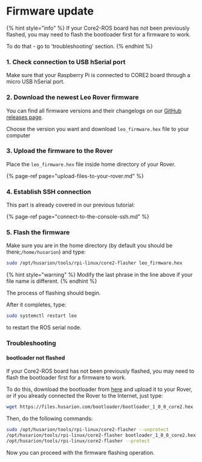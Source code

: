 # Firmware update

{% hint style="info" %}
If your Core2-ROS board has not been previously flashed, you may need to flash the bootloader first for a firmware to work.

To do that - go to 'troubleshooting' section.
{% endhint %}

### 1. Check connection to USB hSerial port

Make sure that your Raspberry Pi is connected to CORE2 board through a micro USB hSerial port.

### 2. Download the newest Leo Rover firmware

You can find all firmware versions and their changelogs on our [GitHub releases page](https://github.com/LeoRover/leo_firmware/releases).

Choose the version you want and download `leo_firmware.hex` file to your computer

### 3. Upload the firmware to the Rover

Place the `leo_firmware.hex` file inside home directory of your Rover.

{% page-ref page="upload-files-to-your-rover.md" %}

### 4. Establish SSH connection

This part is already covered in our previous tutorial:

{% page-ref page="connect-to-the-console-ssh.md" %}

### 5. Flash the firmware

Make sure you are in the home directory \(by default you should be there;`/home/husarion`\) and type:

```bash
sudo /opt/husarion/tools/rpi-linux/core2-flasher leo_firmware.hex
```

{% hint style="warning" %}
Modify the last phrase in the line above if your file name is different.
{% endhint %}

The process of flashing should begin. 

After it completes, type:

```bash
sudo systemctl restart leo
```

to restart the ROS serial node.

### Troubleshooting

#### bootloader not flashed

If your Core2-ROS board has not been previously flashed, you may need to flash the bootloader first for a firmware to work. 

To do this, download the bootloader from [here](https://files.husarion.com/bootloader/bootloader_1_0_0_core2.hex) and upload it to your Rover, or if you already connected the Rover to the Internet, just type:

```bash
wget https://files.husarion.com/bootloader/bootloader_1_0_0_core2.hex
```

Then, do the following commands:

```bash
sudo /opt/husarion/tools/rpi-linux/core2-flasher --unprotect
/opt/husarion/tools/rpi-linux/core2-flasher bootloader_1_0_0_core2.hex
/opt/husarion/tools/rpi-linux/core2-flasher --protect
```

Now you can proceed with the firmware flashing operation.

